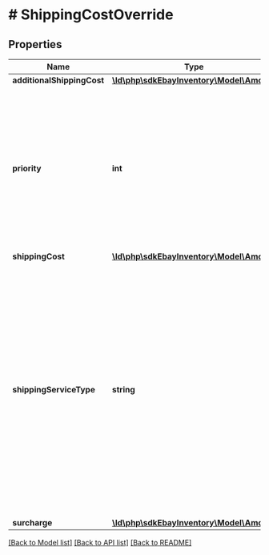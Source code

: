 # # ShippingCostOverride

## Properties

Name | Type | Description | Notes
------------ | ------------- | ------------- | -------------
**additionalShippingCost** | [**\ld\php\sdkEbayInventory\Model\Amount**](Amount.md) |  | [optional]
**priority** | **int** | The integer value input into this field, along with the &lt;strong&gt;shippingServiceType&lt;/strong&gt; value, sets which domestic or international shipping service option in the fulfillment policy will be modified with updated shipping costs. Specifically, the &lt;strong&gt;shippingCostOverrides.shippingServiceType&lt;/strong&gt; value in a &lt;strong&gt;createOffer&lt;/strong&gt; or &lt;strong&gt;updateOffer&lt;/strong&gt; call must match the &lt;strong&gt;shippingOptions.optionType&lt;/strong&gt; value in a fulfillment listing policy, and the &lt;strong&gt;shippingCostOverrides.priority&lt;/strong&gt; value in a &lt;strong&gt;createOffer&lt;/strong&gt; or &lt;strong&gt;updateOffer&lt;/strong&gt; call must match the &lt;strong&gt;shippingOptions.shippingServices.sortOrderId&lt;/strong&gt; value in a fulfillment listing policy.&lt;br&gt;&lt;br&gt;This field is always required when overriding the shipping costs of a shipping service option, and will be always be returned for each shipping service option whose costs are being overridden. | [optional]
**shippingCost** | [**\ld\php\sdkEbayInventory\Model\Amount**](Amount.md) |  | [optional]
**shippingServiceType** | **string** | This enumerated value indicates whether the shipping service specified in the &lt;strong&gt;priority&lt;/strong&gt; field is a domestic or an international shipping service option. To override the shipping costs for a specific domestic shipping service in the fulfillment listing policy, this field should be set to &lt;code&gt;DOMESTIC&lt;/code&gt;, and to override the shipping costs for each international shipping service, this field should be set to &lt;code&gt;INTERNATIONAL&lt;/code&gt;. This value, along with &lt;strong&gt;priority&lt;/strong&gt; value, sets which domestic or international shipping service option in the fulfillment policy that will be modified with updated shipping costs. Specifically, the &lt;strong&gt;shippingCostOverrides.shippingServiceType&lt;/strong&gt; value in a &lt;strong&gt;createOffer&lt;/strong&gt; or &lt;strong&gt;updateOffer&lt;/strong&gt; call must match the &lt;strong&gt;shippingOptions.optionType&lt;/strong&gt; value in a fulfillment listing policy, and the &lt;strong&gt;shippingCostOverrides.priority&lt;/strong&gt; value in a &lt;strong&gt;createOffer&lt;/strong&gt; or &lt;strong&gt;updateOffer&lt;/strong&gt; call must match the &lt;strong&gt;shippingOptions.shippingServices.sortOrderId&lt;/strong&gt; value in a fulfillment listing policy.&lt;br&gt;&lt;br&gt;This field is always required when overriding the shipping costs of a shipping service option, and will be always be returned for each shipping service option whose costs are being overridden. For implementation help, refer to &lt;a href&#x3D;&#39;https://developer.ebay.com/api-docs/sell/inventory/types/slr:ShippingServiceTypeEnum&#39;&gt;eBay API documentation&lt;/a&gt; | [optional]
**surcharge** | [**\ld\php\sdkEbayInventory\Model\Amount**](Amount.md) |  | [optional]

[[Back to Model list]](../../README.md#models) [[Back to API list]](../../README.md#endpoints) [[Back to README]](../../README.md)
